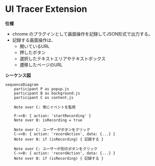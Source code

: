 # UI Tracer Extension
**仕様**
- chrome のプラグインとして画面操作を記録してJSON形式で出力する。
- 記録する画面操作は、
    - 開いているURL
    - 押したボタン
    - 選択したテキストエリアやテキストボックス
    - 遷移したページのURL


**シーケンス図**
```mermaid
sequenceDiagram
    participant P as popup.js
    participant B as background.js
    participant C as content.js
    
    Note over C: 常にイベントを監視
    
    P->>B: { action: 'startRecording' }
    Note over B: isRecording = true
    
    Note over C: ユーザーがボタンをクリック
    C->>B: { action: 'recordAction', data: {...} }
    Note over B: if (isRecording) { 記録する }
    
    Note over C: ユーザーが別のボタンをクリック
    C->>B: { action: 'recordAction', data: {...} }
    Note over B: if (isRecording) { 記録する }
    